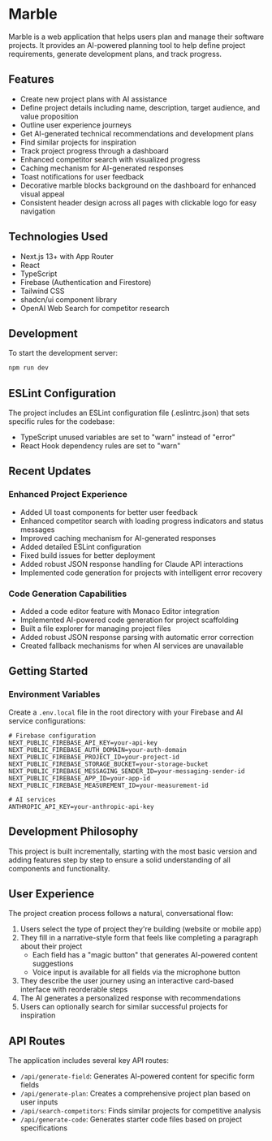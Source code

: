 # Marble

Marble is a web application that helps users plan and manage their software projects. It provides an AI-powered planning tool to help define project requirements, generate development plans, and track progress.

## Features

- Create new project plans with AI assistance
- Define project details including name, description, target audience, and value proposition
- Outline user experience journeys
- Get AI-generated technical recommendations and development plans
- Find similar projects for inspiration
- Track project progress through a dashboard
- Enhanced competitor search with visualized progress
- Caching mechanism for AI-generated responses
- Toast notifications for user feedback
- Decorative marble blocks background on the dashboard for enhanced visual appeal
- Consistent header design across all pages with clickable logo for easy navigation

## Technologies Used

- Next.js 13+ with App Router
- React
- TypeScript
- Firebase (Authentication and Firestore)
- Tailwind CSS
- shadcn/ui component library
- OpenAI Web Search for competitor research

## Development

To start the development server:

```bash
npm run dev
```

## ESLint Configuration

The project includes an ESLint configuration file (.eslintrc.json) that sets specific rules for the codebase:
- TypeScript unused variables are set to "warn" instead of "error"
- React Hook dependency rules are set to "warn"

## Recent Updates

### Enhanced Project Experience
- Added UI toast components for better user feedback
- Enhanced competitor search with loading progress indicators and status messages
- Improved caching mechanism for AI-generated responses
- Added detailed ESLint configuration
- Fixed build issues for better deployment
- Added robust JSON response handling for Claude API interactions
- Implemented code generation for projects with intelligent error recovery

### Code Generation Capabilities
- Added a code editor feature with Monaco Editor integration
- Implemented AI-powered code generation for project scaffolding
- Built a file explorer for managing project files
- Added robust JSON response parsing with automatic error correction
- Created fallback mechanisms for when AI services are unavailable

## Getting Started

### Environment Variables

Create a `.env.local` file in the root directory with your Firebase and AI service configurations:

```
# Firebase configuration
NEXT_PUBLIC_FIREBASE_API_KEY=your-api-key
NEXT_PUBLIC_FIREBASE_AUTH_DOMAIN=your-auth-domain
NEXT_PUBLIC_FIREBASE_PROJECT_ID=your-project-id
NEXT_PUBLIC_FIREBASE_STORAGE_BUCKET=your-storage-bucket
NEXT_PUBLIC_FIREBASE_MESSAGING_SENDER_ID=your-messaging-sender-id
NEXT_PUBLIC_FIREBASE_APP_ID=your-app-id
NEXT_PUBLIC_FIREBASE_MEASUREMENT_ID=your-measurement-id

# AI services
ANTHROPIC_API_KEY=your-anthropic-api-key
```

## Development Philosophy

This project is built incrementally, starting with the most basic version and adding features step by step to ensure a solid understanding of all components and functionality.

## User Experience

The project creation process follows a natural, conversational flow:

1. Users select the type of project they're building (website or mobile app)
2. They fill in a narrative-style form that feels like completing a paragraph about their project
   - Each field has a "magic button" that generates AI-powered content suggestions
   - Voice input is available for all fields via the microphone button
3. They describe the user journey using an interactive card-based interface with reorderable steps
4. The AI generates a personalized response with recommendations
5. Users can optionally search for similar successful projects for inspiration

## API Routes

The application includes several key API routes:

- `/api/generate-field`: Generates AI-powered content for specific form fields
- `/api/generate-plan`: Creates a comprehensive project plan based on user inputs
- `/api/search-competitors`: Finds similar projects for competitive analysis
- `/api/generate-code`: Generates starter code files based on project specifications
